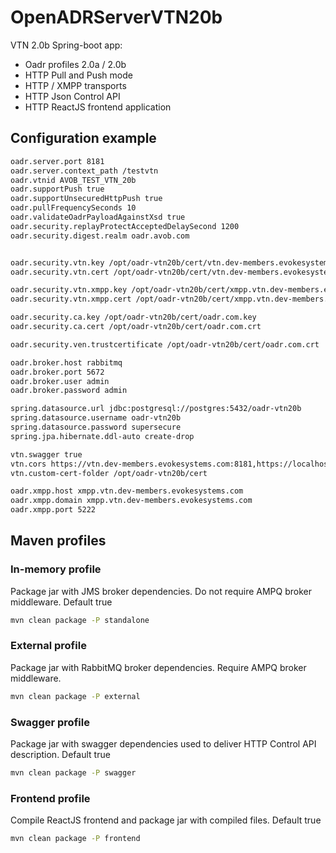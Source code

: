 # OpenADRServerVTN20b

VTN 2.0b Spring-boot app:
- Oadr profiles 2.0a / 2.0b
- HTTP Pull and Push mode
- HTTP / XMPP transports
- HTTP Json Control API
- HTTP ReactJS frontend application
## Configuration example
```sh
oadr.server.port 8181
oadr.server.context_path /testvtn
oadr.vtnid AVOB_TEST_VTN_20b
oadr.supportPush true
oadr.supportUnsecuredHttpPush true
oadr.pullFrequencySeconds 10
oadr.validateOadrPayloadAgainstXsd true
oadr.security.replayProtectAcceptedDelaySecond 1200
oadr.security.digest.realm oadr.avob.com


oadr.security.vtn.key /opt/oadr-vtn20b/cert/vtn.dev-members.evokesystems.com-rsa.key
oadr.security.vtn.cert /opt/oadr-vtn20b/cert/vtn.dev-members.evokesystems.com-rsa.crt

oadr.security.vtn.xmpp.key /opt/oadr-vtn20b/cert/xmpp.vtn.dev-members.evokesystems.com-rsa.key
oadr.security.vtn.xmpp.cert /opt/oadr-vtn20b/cert/xmpp.vtn.dev-members.evokesystems.com-rsa.crt

oadr.security.ca.key /opt/oadr-vtn20b/cert/oadr.com.key
oadr.security.ca.cert /opt/oadr-vtn20b/cert/oadr.com.crt

oadr.security.ven.trustcertificate /opt/oadr-vtn20b/cert/oadr.com.crt

oadr.broker.host rabbitmq
oadr.broker.port 5672
oadr.broker.user admin
oadr.broker.password admin

spring.datasource.url jdbc:postgresql://postgres:5432/oadr-vtn20b 
spring.datasource.username oadr-vtn20b
spring.datasource.password supersecure
spring.jpa.hibernate.ddl-auto create-drop

vtn.swagger true
vtn.cors https://vtn.dev-members.evokesystems.com:8181,https://localhost:8181
vtn.custom-cert-folder /opt/oadr-vtn20b/cert

oadr.xmpp.host xmpp.vtn.dev-members.evokesystems.com
oadr.xmpp.domain xmpp.vtn.dev-members.evokesystems.com
oadr.xmpp.port 5222
```
## Maven profiles
### In-memory profile
Package jar with JMS broker dependencies. Do not require AMPQ broker middleware. Default true
```sh
mvn clean package -P standalone
```
### External profile
Package jar with RabbitMQ broker dependencies. Require AMPQ broker middleware.
```sh
mvn clean package -P external
```
### Swagger profile
Package jar with swagger dependencies used to deliver HTTP Control API description. Default true
```sh
mvn clean package -P swagger
```
### Frontend profile
Compile ReactJS frontend and package jar with compiled files. Default true
```sh
mvn clean package -P frontend
```
